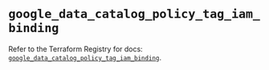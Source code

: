 # `google_data_catalog_policy_tag_iam_binding`

Refer to the Terraform Registry for docs: [`google_data_catalog_policy_tag_iam_binding`](https://registry.terraform.io/providers/hashicorp/google-beta/6.41.0/docs/resources/google_data_catalog_policy_tag_iam_binding).
